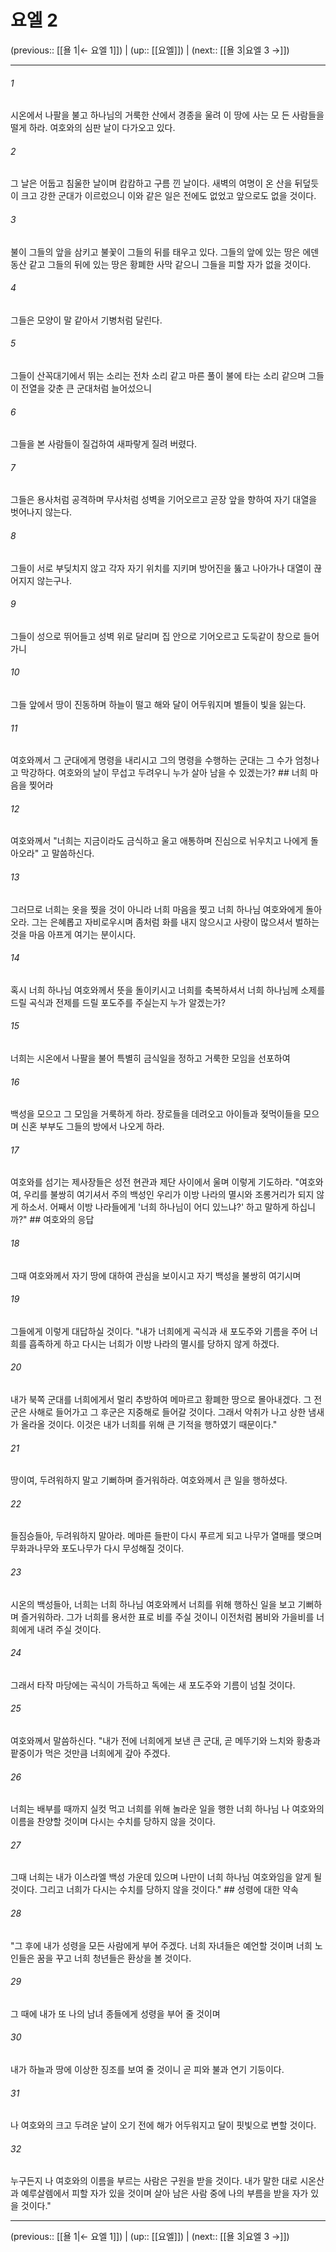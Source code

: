 # 요엘 2

(previous:: [[욜 1|← 요엘 1]]) | (up:: [[요엘]]) | (next:: [[욜 3|요엘 3 →]])

***




###### 1 

시온에서 나팔을 불고 하나님의 거룩한 산에서 경종을 울려 이 땅에 사는 모 든 사람들을 떨게 하라. 여호와의 심판 날이 다가오고 있다. 



###### 2 

그 날은 어둡고 침울한 날이며 캄캄하고 구름 낀 날이다. 새벽의 여명이 온 산을 뒤덮듯이 크고 강한 군대가 이르렀으니 이와 같은 일은 전에도 없었고 앞으로도 없을 것이다. 



###### 3 

불이 그들의 앞을 삼키고 불꽃이 그들의 뒤를 태우고 있다. 그들의 앞에 있는 땅은 에덴 동산 같고 그들의 뒤에 있는 땅은 황폐한 사막 같으니 그들을 피할 자가 없을 것이다. 



###### 4 

그들은 모양이 말 같아서 기병처럼 달린다. 



###### 5 

그들이 산꼭대기에서 뛰는 소리는 전차 소리 같고 마른 풀이 불에 타는 소리 같으며 그들이 전열을 갖춘 큰 군대처럼 늘어섰으니 



###### 6 

그들을 본 사람들이 질겁하여 새파랗게 질려 버렸다. 



###### 7 

그들은 용사처럼 공격하며 무사처럼 성벽을 기어오르고 곧장 앞을 향하여 자기 대열을 벗어나지 않는다. 



###### 8 

그들이 서로 부딪치지 않고 각자 자기 위치를 지키며 방어진을 뚫고 나아가나 대열이 끊어지지 않는구나. 



###### 9 

그들이 성으로 뛰어들고 성벽 위로 달리며 집 안으로 기어오르고 도둑같이 창으로 들어가니 



###### 10 

그들 앞에서 땅이 진동하며 하늘이 떨고 해와 달이 어두워지며 별들이 빛을 잃는다. 



###### 11 

여호와께서 그 군대에게 명령을 내리시고 그의 명령을 수행하는 군대는 그 수가 엄청나고 막강하다. 여호와의 날이 무섭고 두려우니 누가 살아 남을 수 있겠는가? ## 너희 마음을 찢어라 



###### 12 

여호와께서 "너희는 지금이라도 금식하고 울고 애통하며 진심으로 뉘우치고 나에게 돌아오라" 고 말씀하신다. 



###### 13 

그러므로 너희는 옷을 찢을 것이 아니라 너희 마음을 찢고 너희 하나님 여호와에게 돌아오라. 그는 은혜롭고 자비로우시며 좀처럼 화를 내지 않으시고 사랑이 많으셔서 벌하는 것을 마음 아프게 여기는 분이시다. 



###### 14 

혹시 너희 하나님 여호와께서 뜻을 돌이키시고 너희를 축복하셔서 너희 하나님께 소제를 드릴 곡식과 전제를 드릴 포도주를 주실는지 누가 알겠는가? 



###### 15 

너희는 시온에서 나팔을 불어 특별히 금식일을 정하고 거룩한 모임을 선포하여 



###### 16 

백성을 모으고 그 모임을 거룩하게 하라. 장로들을 데려오고 아이들과 젖먹이들을 모으며 신혼 부부도 그들의 방에서 나오게 하라. 



###### 17 

여호와를 섬기는 제사장들은 성전 현관과 제단 사이에서 울며 이렇게 기도하라. "여호와여, 우리를 불쌍히 여기셔서 주의 백성인 우리가 이방 나라의 멸시와 조롱거리가 되지 않게 하소서. 어째서 이방 나라들에게 '너희 하나님이 어디 있느냐?' 하고 말하게 하십니까?" ## 여호와의 응답 



###### 18 

그때 여호와께서 자기 땅에 대하여 관심을 보이시고 자기 백성을 불쌍히 여기시며 



###### 19 

그들에게 이렇게 대답하실 것이다. "내가 너희에게 곡식과 새 포도주와 기름을 주어 너희를 흡족하게 하고 다시는 너희가 이방 나라의 멸시를 당하지 않게 하겠다. 



###### 20 

내가 북쪽 군대를 너희에게서 멀리 추방하여 메마르고 황폐한 땅으로 몰아내겠다. 그 전군은 사해로 들어가고 그 후군은 지중해로 들어갈 것이다. 그래서 악취가 나고 상한 냄새가 올라올 것이다. 이것은 내가 너희를 위해 큰 기적을 행하였기 때문이다." 



###### 21 

땅이여, 두려워하지 말고 기뻐하며 즐거워하라. 여호와께서 큰 일을 행하셨다. 



###### 22 

들짐승들아, 두려워하지 말아라. 메마른 들판이 다시 푸르게 되고 나무가 열매를 맺으며 무화과나무와 포도나무가 다시 무성해질 것이다. 



###### 23 

시온의 백성들아, 너희는 너희 하나님 여호와께서 너희를 위해 행하신 일을 보고 기뻐하며 즐거워하라. 그가 너희를 용서한 표로 비를 주실 것이니 이전처럼 봄비와 가을비를 너희에게 내려 주실 것이다. 



###### 24 

그래서 타작 마당에는 곡식이 가득하고 독에는 새 포도주와 기름이 넘칠 것이다. 



###### 25 

여호와께서 말씀하신다. "내가 전에 너희에게 보낸 큰 군대, 곧 메뚜기와 느치와 황충과 팥중이가 먹은 것만큼 너희에게 갚아 주겠다. 



###### 26 

너희는 배부를 때까지 실컷 먹고 너희를 위해 놀라운 일을 행한 너희 하나님 나 여호와의 이름을 찬양할 것이며 다시는 수치를 당하지 않을 것이다. 



###### 27 

그때 너희는 내가 이스라엘 백성 가운데 있으며 나만이 너희 하나님 여호와임을 알게 될 것이다. 그리고 너희가 다시는 수치를 당하지 않을 것이다." ## 성령에 대한 약속 



###### 28 

"그 후에 내가 성령을 모든 사람에게 부어 주겠다. 너희 자녀들은 예언할 것이며 너희 노인들은 꿈을 꾸고 너희 청년들은 환상을 볼 것이다. 



###### 29 

그 때에 내가 또 나의 남녀 종들에게 성령을 부어 줄 것이며 



###### 30 

내가 하늘과 땅에 이상한 징조를 보여 줄 것이니 곧 피와 불과 연기 기둥이다. 



###### 31 

나 여호와의 크고 두려운 날이 오기 전에 해가 어두워지고 달이 핏빛으로 변할 것이다. 



###### 32 

누구든지 나 여호와의 이름을 부르는 사람은 구원을 받을 것이다. 내가 말한 대로 시온산과 예루살렘에서 피할 자가 있을 것이며 살아 남은 사람 중에 나의 부름을 받을 자가 있을 것이다."

***

(previous:: [[욜 1|← 요엘 1]]) | (up:: [[요엘]]) | (next:: [[욜 3|요엘 3 →]])
